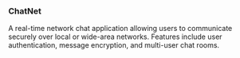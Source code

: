 ### ChatNet

A real-time network chat application allowing users to communicate securely over local or wide-area networks. Features include user authentication, message encryption, and multi-user chat rooms.
